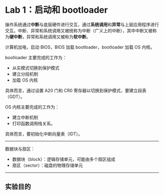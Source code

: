 # Lab 1：启动和 bootloader

操作系统通过**中断**与底层硬件进行交互，通过**系统调用**和**异常**与上层应用程序进行交互。中断、异常和系统调用又被统称为中断（广义上的中断），其中中断又被称为**硬中断**，异常和系统调用又被称为**软中断**。

计算机加电，启动 BIOS，BIOS 加载 bootloader，bootloader 加载 OS 内核。

bootloader 主要完成的工作为：

- 从实模式切换到保护模式
- 建立分段机制
- 加载 OS 内核

具体而言，通过设置 A20 门和 CR0 寄存器以切换到保护模式，要建立段表（GDT）。

OS 内核主要完成的工作为：

- 建立中断机制
- 打印函数调用栈关系。

具体而言，要初始化中断向量表（IDT）。

---

数据块与扇区：

- 数据块（block）：逻辑存储单元，可能由多个扇区组成
- 扇区（sector）：磁盘的物理存储单元

---

## 实验目的
